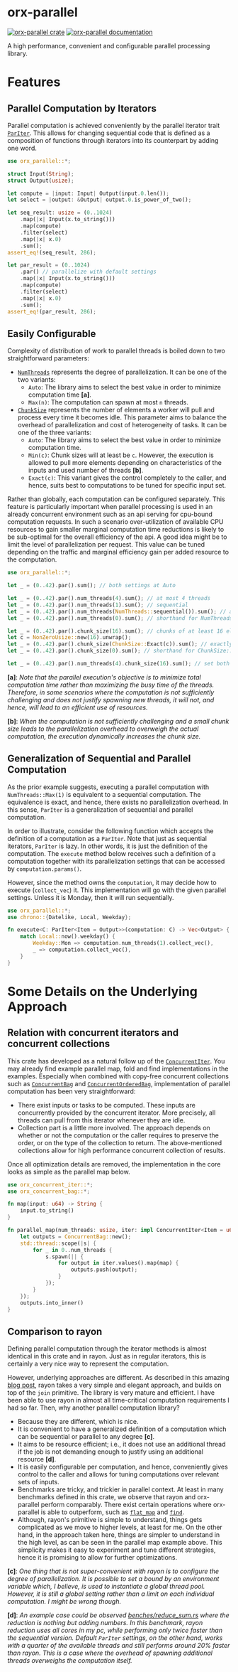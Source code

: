 # orx-parallel

[![orx-parallel crate](https://img.shields.io/crates/v/orx-parallel.svg)](https://crates.io/crates/orx-parallel)
[![orx-parallel documentation](https://docs.rs/orx-parallel/badge.svg)](https://docs.rs/orx-parallel)

A high performance, convenient and configurable parallel processing library.

# Features

## Parallel Computation by Iterators

Parallel computation is achieved conveniently by the parallel iterator trait [`ParIter`](https://docs.rs/orx-parallel/latest/orx_parallel/trait.ParIter.html). This allows for changing sequential code that is defined as a composition of functions through iterators into its counterpart by adding one word.

```rust
use orx_parallel::*;

struct Input(String);
struct Output(usize);

let compute = |input: Input| Output(input.0.len());
let select = |output: &Output| output.0.is_power_of_two();

let seq_result: usize = (0..1024)
    .map(|x| Input(x.to_string()))
    .map(compute)
    .filter(select)
    .map(|x| x.0)
    .sum();
assert_eq!(seq_result, 286);

let par_result = (0..1024)
    .par() // parallelize with default settings
    .map(|x| Input(x.to_string()))
    .map(compute)
    .filter(select)
    .map(|x| x.0)
    .sum();
assert_eq!(par_result, 286);
```

## Easily Configurable

Complexity of distribution of work to parallel threads is boiled down to two straightforward parameters:
* [`NumThreads`](https://docs.rs/orx-parallel/latest/orx_parallel/struct.NumThreads.html) represents the degree of parallelization. It can be one of the two variants:
  * `Auto`: The library aims to select the best value in order to minimize computation time **[a]**.
  * `Max(n)`: The computation can spawn at most `n` threads.
* [`ChunkSize`](https://docs.rs/orx-parallel/latest/orx_parallel/struct.ChunkSize.html) represents the number of elements a worker will pull and process every time it becomes idle. This parameter aims to balance the overhead of parallelization and cost of heterogeneity of tasks. It can be one of the three variants:
  * `Auto`: The library aims to select the best value in order to minimize computation time.
  * `Min(c)`: Chunk sizes will at least be `c`. However, the execution is allowed to pull more elements depending on characteristics of the inputs and used number of threads **[b]**.
  * `Exact(c)`: This variant gives the control completely to the caller, and hence, suits best to computations to be tuned for specific input set.

Rather than globally, each computation can be configured separately. This feature is particularly important when parallel processing is used in an already concurrent environment such as an api serving for cpu-bound computation requests. In such a scenario over-utilization of available CPU resources to gain smaller marginal computation time reductions is likely to be sub-optimal for the overall efficiency of the api. A good idea might be to limit the level of parallelization per request. This value can be tuned depending on the traffic and marginal efficiency gain per added resource to the computation.

```rust
use orx_parallel::*;

let _ = (0..42).par().sum(); // both settings at Auto

let _ = (0..42).par().num_threads(4).sum(); // at most 4 threads
let _ = (0..42).par().num_threads(1).sum(); // sequential
let _ = (0..42).par().num_threads(NumThreads::sequential()).sum(); // also sequential
let _ = (0..42).par().num_threads(0).sum(); // shorthand for NumThreads::Auto

let _ = (0..42).par().chunk_size(16).sum(); // chunks of at least 16 elements
let c = NonZeroUsize::new(16).unwrap();
let _ = (0..42).par().chunk_size(ChunkSize::Exact(c)).sum(); // exactly 16 elements
let _ = (0..42).par().chunk_size(0).sum(); // shorthand for ChunkSize::Auto

let _ = (0..42).par().num_threads(4).chunk_size(16).sum(); // set both
```

**[a]**: *Note that the parallel execution's objective is to minimize total computation time rather than maximizing the busy time of the threads. Therefore, in some scenarios where the computation is not sufficiently challenging and does not justify spawning new threads, it will not, and hence, will lead to an efficient use of resources.*

**[b]**: *When the computation is not sufficiently challenging and a small chunk size leads to the parallelization overhead to overweigh the actual computation, the execution dynamically increases the chunk size.*


## Generalization of Sequential and Parallel Computation

As the prior example suggests, executing a parallel computation with `NumThreads::Max(1)` is equivalent to a sequential computation. The equivalence is exact, and hence, there exists no parallelization overhead. In this sense, `ParIter` is a generalization of sequential and parallel computation.

In order to illustrate, consider the following function which accepts the definition of a computation as a `ParIter`. Note that just as sequential iterators, `ParIter` is lazy. In other words, it is just the definition of the computation. The `execute` method below receives such a definition of a computation together with its parallelization settings that can be accessed by `computation.params()`.

However, since the method owns the `computation`, it may decide how to execute (`collect_vec`) it. This implementation will go with the given parallel settings. Unless it is Monday, then it will run sequentially.

```rust
use orx_parallel::*;
use chrono::{Datelike, Local, Weekday};

fn execute<C: ParIter<Item = Output>>(computation: C) -> Vec<Output> {
    match Local::now().weekday() {
        Weekday::Mon => computation.num_threads(1).collect_vec(),
        _ => computation.collect_vec(),
    }
}
```

# Some Details on the Underlying Approach

## Relation with concurrent iterators and concurrent collections

This crate has developed as a natural follow up of the [`ConcurrentIter`](https://crates.io/crates/orx-concurrent-iter). You may already find example parallel map, fold and find implementations in the examples. Especially when combined with copy-free concurrent collections such as [`ConcurrentBag`](https://crates.io/crates/orx-concurrent-bag) and [`ConcurrentOrderedBag`](https://crates.io/crates/orx-concurrent-ordered-bag), implementation of parallel computation has been very straightforward:

* There exist inputs or tasks to be computed. These inputs are concurrently provided by the concurrent iterator. More precisely, all threads can pull from this iterator whenever they are idle.
* Collection part is a little more involved. The approach depends on whether or not the computation or the caller requires to preserve the order, or on the type of the collection to return. The above-mentioned collections allow for high performance concurrent collection of results.

Once all optimization details are removed, the implementation in the core looks as simple as the parallel map below.

```rust
use orx_concurrent_iter::*;
use orx_concurrent_bag::*;

fn map(input: u64) -> String {
    input.to_string()
}

fn parallel_map(num_threads: usize, iter: impl ConcurrentIter<Item = u64>) -> SplitVec<String> {
    let outputs = ConcurrentBag::new();
    std::thread::scope(|s| {
        for _ in 0..num_threads {
            s.spawn(|| {
                for output in iter.values().map(map) {
                    outputs.push(output);
                }
            });
        }
    });
    outputs.into_inner()
}
```
## Comparison to rayon

Defining parallel computation through the iterator methods is almost identical in this crate and in rayon. Just as in regular iterators, this is certainly a very nice way to represent the computation.

However, underlying approaches are different. As described in this amazing [blog post](https://smallcultfollowing.com/babysteps/blog/2015/12/18/rayon-data-parallelism-in-rust/), rayon takes a very simple and elegant approach, and builds on top of the `join` primitive. The library is very mature and efficient. I have been able to use rayon in almost all time-critical computation requirements I had so far. Then, why another parallel computation library?
* Because they are different, which is nice.
* It is convenient to have a generalized definition of a computation which can be sequential or parallel to any degree **[c]**.
* It aims to be resource efficient; i.e., it does not use an additional thread if the job is not demanding enough to justify using an additional resource **[d]**.
* It is easily configurable per computation, and hence, conveniently gives control to the caller and allows for tuning computations over relevant sets of inputs.
* Benchmarks are tricky, and trickier in parallel context. At least in many benchmarks defined in this crate, we observe that rayon and orx-parallel perform comparably. There exist certain operations where orx-parallel is able to outperform, such as [`flat_map`](https://github.com/orxfun/orx-parallel/blob/main/benches/flat_map.rs) and [`find`](https://github.com/orxfun/orx-parallel/blob/main/benches/find.rs).
* Although, rayon's primitive is simple to understand, things gets complicated as we move to higher levels, at least for me. On the other hand, in the approach taken here, things are simpler to understand in the high level, as can be seen in the parallel map example above. This simplicity makes it easy to experiment and tune different strategies, hence it is promising to allow for further optimizations.

**[c]**: *One thing that is not super-convenient with rayon is to configure the degree of parallelization. It is possible to set a bound by an environment variable which, I believe, is used to instantiate a global thread pool. However, it is still a global setting rather than a limit on each individual computation. I might be wrong though.*

**[d]**: *An example case could be observed [benches/reduce_sum.rs](https://github.com/orxfun/orx-parallel/blob/main/benches/reduce_sum.rs) where the reduction is nothing but adding numbers. In this benchmark, rayon reduction uses all cores in my pc, while performing only twice faster than the sequential version. Default `ParIter` settings, on the other hand, works with a quarter of the available threads and still performs around 20% faster than rayon. This is a case where the overhead of spawning additional threads overweighs the computation itself.*